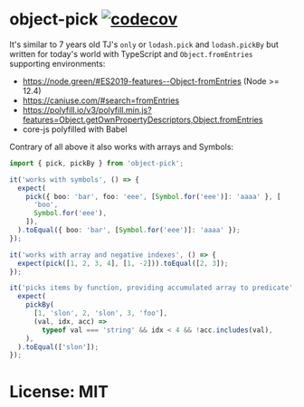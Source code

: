 # object-pick [![codecov](https://codecov.io/gh/tinovyatkin/object-pick/branch/master/graph/badge.svg)](https://codecov.io/gh/tinovyatkin/object-pick)

It's similar to 7 years old TJ's `only` or `lodash.pick` and `lodash.pickBy` but written for today's world with TypeScript and `Object.fromEntries` supporting environments:

- https://node.green/#ES2019-features--Object-fromEntries (Node >= 12.4)
- https://caniuse.com/#search=fromEntries
- https://polyfill.io/v3/polyfill.min.js?features=Object.getOwnPropertyDescriptors,Object.fromEntries
- core-js polyfilled with Babel

Contrary of all above it also works with arrays and Symbols:

```ts
import { pick, pickBy } from 'object-pick';

it('works with symbols', () => {
  expect(
    pick({ boo: 'bar', foo: 'eee', [Symbol.for('eee')]: 'aaaa' }, [
      'boo',
      Symbol.for('eee'),
    ]),
  ).toEqual({ boo: 'bar', [Symbol.for('eee')]: 'aaaa' });
});

it('works with array and negative indexes', () => {
  expect(pick([1, 2, 3, 4], [1, -2])).toEqual([2, 3]);
});

it('picks items by function, providing accumulated array to predicate', () => {
  expect(
    pickBy(
      [1, 'slon', 2, 'slon', 3, 'foo'],
      (val, idx, acc) =>
        typeof val === 'string' && idx < 4 && !acc.includes(val),
    ),
  ).toEqual(['slon']);
});
```

# License: MIT
